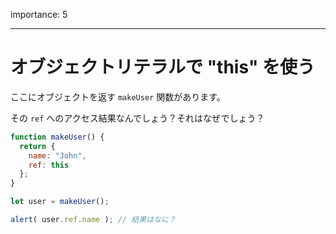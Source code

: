 importance: 5

---

# オブジェクトリテラルで "this" を使う

ここにオブジェクトを返す `makeUser` 関数があります。

その `ref` へのアクセス結果なんでしょう？それはなぜでしょう？

```js
function makeUser() {
  return {
    name: "John",
    ref: this
  };
}

let user = makeUser();

alert( user.ref.name ); // 結果はなに？
```
